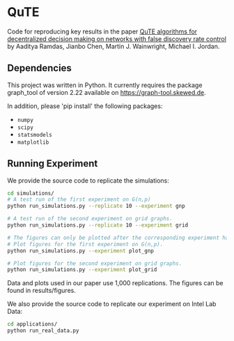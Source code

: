 # QuTE

Code for reproducing key results in the paper [QuTE algorithms for decentralized decision making on networks with false discovery rate control](https://github.com/Jianbo-Lab/QuTE) by Aaditya Ramdas, Jianbo Chen, Martin J. Wainwright, Michael I. Jordan.


## Dependencies

This project was written in Python. It currently requires the package graph_tool of version 2.22 available on https://graph-tool.skewed.de. 

In addition, please 'pip install' the following packages: 
- `numpy`
- `scipy`
- `statsmodels`
- `matplotlib`

## Running Experiment

We provide the source code to replicate the simulations:

```bash
cd simulations/
# A test run of the first experiment on G(n,p)
python run_simulations.py --replicate 10 --experiment gnp

# A test run of the second experiment on grid graphs.
python run_simulations.py --replicate 10 --experiment grid

# The figures can only be plotted after the corresponding experiment has been run.
# Plot figures for the first experiment on G(n,p).
python run_simulations.py --experiment plot_gnp

# Plot figures for the second experiment on grid graphs.
python run_simulations.py --experiment plot_grid
```
Data and plots used in our paper use 1,000 replications. The figures can be found in results/figures. 

We also provide the source code to replicate our experiment on Intel Lab Data:

```bash
cd applications/
python run_real_data.py
```